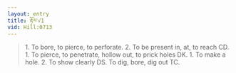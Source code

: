 ```yaml
---
layout: entry
title: རྟོལ་√1
vid: Hill:0713
---
```

> 1\. To bore, to pierce, to perforate\. 2\. To be present in, at, to reach CD\. 1\. To pierce, to penetrate, hollow out, to prick holes DK\. 1\. To make a hole\. 2\. To show clearly DS\. To dig, bore, dig out TC\.


